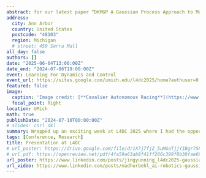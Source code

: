 ```yaml
---
abstract: for our latest paper “DKMGP A Gaussian Process Approach to Multi-Task and Multi-Step Vehicle Dynamics Modeling in Autonomous Racing” which has been selected for an oral presentation at the Learning for Dynamics & Control Conference (L4DC 2025) - and also flagged for Best Paper Award consideration. This paper introduces a new deep kernel Gaussian Process model for learning a multi-task, multi-step vehicle dynamics model for high-speed autonomous racing - while remaining fast enough for real-time prediction.
address:
  city: Ann Arbor
  country: United States
  postcode: "48103"
  region: Michigan
  # street: 450 Serra Mall
all_day: false
authors: []
date: "2025-06-04T13:00:00Z"
date_end: "2024-07-06T19:00:00Z"
event: Learning For Dynamics and Control
event_url: https://sites.google.com/umich.edu/l4dc2025/home?authuser=0
featured: false
image:
  caption: 'Image credit: [**Cavalier Autonomous Racing**](https://www.linkedin.com/feed/update/urn:li:activity:7315455892613668865/?lipi=urn%3Ali%3Apage%3Ad_flagship3_profile_view_base%3Btrq2C0wRSCurFjQhxm70TQ%3D%3D)'
  focal_point: Right
location: UMich
math: true
publishDate: "2024-07-10T00:00:00Z"
# slides: corl_dkl
summary: Wrapped up an exciting week at L4DC 2025 where I had the opportunity to present both a talk and a poster on our latest work.
tags: [Conference, Research]
title: Presentation at L4DC
# url_poster: https://drive.google.com/file/d/1X7j7fjZ_5uMGaTjjYIBgr75FSJEmYaB0/view?usp=sharing
# url_pdf: https://openreview.net/pdf/4fa59a63ab8f41ff266c399f8b30fae68463a33e.pdf
url_poster: https://www.linkedin.com/posts/jingyunning_l4dc2025-gaussianprocesses-autonomousracing-activity-7338776047271714816-Dh7d?utm_source=share&utm_medium=member_desktop&rcm=ACoAAB9mY5ABAc3lTTRE9YJEPvdyKkWOyEUCBQ0
url_video: https://www.linkedin.com/posts/madhurbehl_ai-robotics-gaussianprocesses-activity-7315407849440870400--UJP?utm_source=share&utm_medium=member_desktop&rcm=ACoAAB9mY5ABAc3lTTRE9YJEPvdyKkWOyEUCBQ0
---
```


<!-- {{% callout note %}}
Click on the **Slides** button above to view the built-in slides feature.
{{% /callout %}}

Slides can be added in a few ways:

- **Create** slides using Wowchmey's [*Slides*](https://wowchemy.com/docs/managing-content/#create-slides) feature and link using `slides` parameter in the front matter of the talk file
- **Upload** an existing slide deck to `static/` and link using `url_slides` parameter in the front matter of the talk file
- **Embed** your slides (e.g. Google Slides) or presentation video on this page using [shortcodes](https://wowchemy.com/docs/writing-markdown-latex/).

Further talk details can easily be added to this page using *Markdown* and $\rm \LaTeX$ math code. -->
